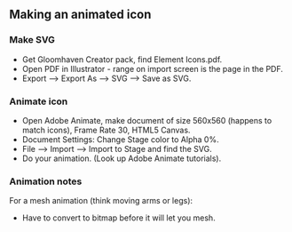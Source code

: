 ## Making an animated icon

### Make SVG

- Get Gloomhaven Creator pack, find Element Icons.pdf.
- Open PDF in Illustrator - range on import screen is the page in the PDF.
- Export --> Export As --> SVG --> Save as SVG.

### Animate icon

- Open Adobe Animate, make document of size 560x560 (happens to match icons), Frame Rate 30, HTML5 Canvas.
- Document Settings: Change Stage color to Alpha 0%.
- File --> Import --> Import to Stage and find the SVG.
- Do your animation. (Look up Adobe Animate tutorials).

### Animation notes

For a mesh animation (think moving arms or legs):

- Have to convert to bitmap before it will let you mesh.
